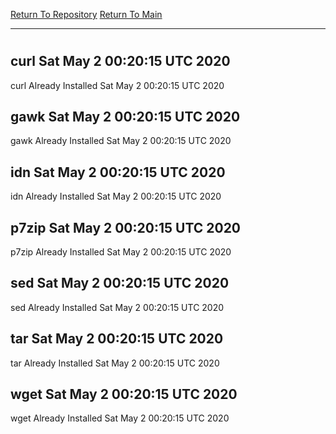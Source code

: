 [Return To Repository](https://github.com/deathbybandaid/piholeparser/)
[Return To Main](https://github.com/deathbybandaid/piholeparser/blob/master/RecentRunLogs/Mainlog.md)
____________________________________
# 
## curl Sat May  2 00:20:15 UTC 2020
curl Already Installed Sat May  2 00:20:15 UTC 2020
## gawk Sat May  2 00:20:15 UTC 2020
gawk Already Installed Sat May  2 00:20:15 UTC 2020
## idn Sat May  2 00:20:15 UTC 2020
idn Already Installed Sat May  2 00:20:15 UTC 2020
## p7zip Sat May  2 00:20:15 UTC 2020
p7zip Already Installed Sat May  2 00:20:15 UTC 2020
## sed Sat May  2 00:20:15 UTC 2020
sed Already Installed Sat May  2 00:20:15 UTC 2020
## tar Sat May  2 00:20:15 UTC 2020
tar Already Installed Sat May  2 00:20:15 UTC 2020
## wget Sat May  2 00:20:15 UTC 2020
wget Already Installed Sat May  2 00:20:15 UTC 2020
